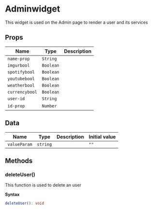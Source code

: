 # Adminwidget

This widget is used on the Admin page to render a user
and its services

## Props

| Name           | Type      | Description |
| -------------- | --------- | ----------- |
| `name-prop`    | `String`  |             |
| `imgurbool`    | `Boolean` |             |
| `spotifybool`  | `Boolean` |             |
| `youtubebool`  | `Boolean` |             |
| `weatherbool`  | `Boolean` |             |
| `currencybool` | `Boolean` |             |
| `user-id`      | `String`  |             |
| `id-prop`      | `Number`  | &nbsp;      |

## Data

| Name         | Type     | Description | Initial value |
| ------------ | -------- | ----------- | ------------- |
| `valueParam` | `string` |             | `""`          |

## Methods

### deleteUser()

This function is used to delete an user

**Syntax**

```typescript
deleteUser(): void
```

